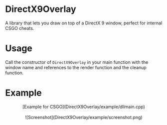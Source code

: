 # DirectX9Overlay
A library that lets you draw on top of a DirectX 9 window, perfect for internal CSGO cheats.

# Usage
Call the constructor of `DirectX9Overlay` in your main function with the window name and references to the render function and the cleanup function.

# Example
<p align="center">
  [Example for CSGO](DirectX9Overlay/example/dllmain.cpp)
  <br><br>
  ![Screenshot](DirectX9Overlay/example/screenshot.png)
</p>
